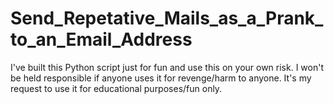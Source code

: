 # Send_Repetative_Mails_as_a_Prank_to_an_Email_Address

I've built this Python script just for fun and use this on your own risk. I won't be held responsible if anyone uses it for revenge/harm to anyone. It's my request to use it for educational purposes/fun only.
